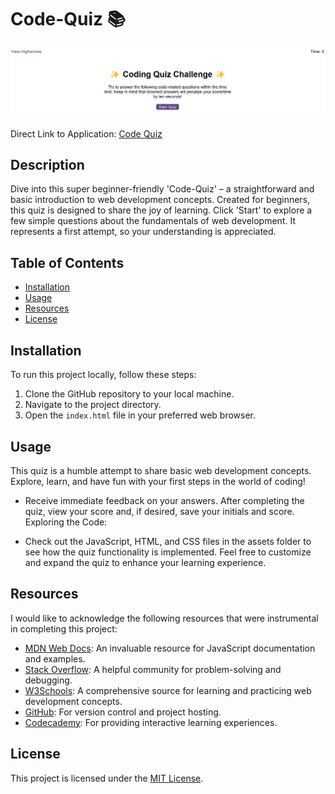 # Code-Quiz 📚

![App Screenshot](assets/app-screenshot.png)

Direct Link to Application: [Code Quiz](https://msalarzon.github.io/Code-Quiz/)

## Description

Dive into this super beginner-friendly 'Code-Quiz' – a straightforward and basic introduction to web development concepts. Created for beginners, this quiz is designed to share the joy of learning. Click 'Start' to explore a few simple questions about the fundamentals of web development. It represents a first attempt, so your understanding is appreciated.

## Table of Contents

- [Installation](#installation)
- [Usage](#usage)
- [Resources](#resources)
- [License](#license)

## Installation

To run this project locally, follow these steps:

1. Clone the GitHub repository to your local machine.
2. Navigate to the project directory.
3. Open the `index.html` file in your preferred web browser.

## Usage

This quiz is a humble attempt to share basic web development concepts. Explore, learn, and have fun with your first steps in the world of coding!

- Receive immediate feedback on your answers.
After completing the quiz, view your score and, if desired, save your initials and score.
Exploring the Code:

- Check out the JavaScript, HTML, and CSS files in the assets folder to see how the quiz functionality is implemented.
Feel free to customize and expand the quiz to enhance your learning experience.

## Resources

I would like to acknowledge the following resources that were instrumental in completing this project:

- [MDN Web Docs](https://developer.mozilla.org/): An invaluable resource for JavaScript documentation and examples.
- [Stack Overflow](https://stackoverflow.com/): A helpful community for problem-solving and debugging.
- [W3Schools](https://www.w3schools.com/): A comprehensive source for learning and practicing web development concepts.
- [GitHub](https://github.com/): For version control and project hosting.
- [Codecademy](https://www.codecademy.com/): For providing interactive learning experiences.


## License

This project is licensed under the [MIT License](LICENSE).

